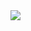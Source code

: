 <img src="C:\Users\selin\Desktop\BEcode\Exercises\The Field\markdown-to-html\new screen to gif.gif">